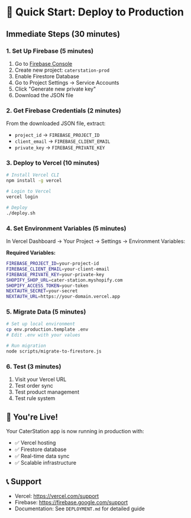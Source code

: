 # 🚀 Quick Start: Deploy to Production

## Immediate Steps (30 minutes)

### 1. Set Up Firebase (5 minutes)
1. Go to [Firebase Console](https://console.firebase.google.com/)
2. Create new project: `caterstation-prod`
3. Enable Firestore Database
4. Go to Project Settings → Service Accounts
5. Click "Generate new private key"
6. Download the JSON file

### 2. Get Firebase Credentials (2 minutes)
From the downloaded JSON file, extract:
- `project_id` → `FIREBASE_PROJECT_ID`
- `client_email` → `FIREBASE_CLIENT_EMAIL`
- `private_key` → `FIREBASE_PRIVATE_KEY`

### 3. Deploy to Vercel (10 minutes)
```bash
# Install Vercel CLI
npm install -g vercel

# Login to Vercel
vercel login

# Deploy
./deploy.sh
```

### 4. Set Environment Variables (5 minutes)
In Vercel Dashboard → Your Project → Settings → Environment Variables:

**Required Variables:**
```bash
FIREBASE_PROJECT_ID=your-project-id
FIREBASE_CLIENT_EMAIL=your-client-email
FIREBASE_PRIVATE_KEY=your-private-key
SHOPIFY_SHOP_URL=cater-station.myshopify.com
SHOPIFY_ACCESS_TOKEN=your-token
NEXTAUTH_SECRET=your-secret
NEXTAUTH_URL=https://your-domain.vercel.app
```

### 5. Migrate Data (5 minutes)
```bash
# Set up local environment
cp env.production.template .env
# Edit .env with your values

# Run migration
node scripts/migrate-to-firestore.js
```

### 6. Test (3 minutes)
1. Visit your Vercel URL
2. Test order sync
3. Test product management
4. Test rule system

## 🎉 You're Live!

Your CaterStation app is now running in production with:
- ✅ Vercel hosting
- ✅ Firestore database
- ✅ Real-time data sync
- ✅ Scalable infrastructure

## 📞 Support
- Vercel: https://vercel.com/support
- Firebase: https://firebase.google.com/support
- Documentation: See `DEPLOYMENT.md` for detailed guide 